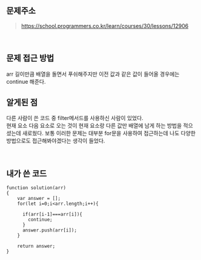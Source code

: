 ## 문제주소

> https://school.programmers.co.kr/learn/courses/30/lessons/12906

</br>

## 문제 접근 방법

arr 길이만큼 배열을 돌면서 푸쉬해주지만 이전 값과 같은 값이 들어올 경우에는 continue 해준다.
</br>

## 알게된 점

다른 사람이 쓴 코드 중 filter메서드를 사용하신 사람이 있었다.  
현재 요소 다음 요소로 오는 것이 현재 요소랑 다른 값만 배열에 남게 하는 방법을 적으셨는데 새로웠다. 보통 이러한 문제는 대부분 for문을 사용하여 접근하는데 나도 다양한 방법으로도 접근해봐야겠다는 생각이 들었다.

</br>

## 내가 쓴 코드

```
function solution(arr)
{
    var answer = [];
    for(let i=0;i<arr.length;i++){

      if(arr[i-1]===arr[i]){
        continue;
      }
      answer.push(arr[i]);
    }

    return answer;
}

```
